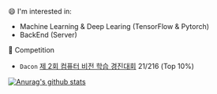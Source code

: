 :smile: I'm interested in:
 - Machine Learning & Deep Learing (TensorFlow & Pytorch)
 - BackEnd (Server)

:triangular_flag_on_post: Competition
 - `Dacon`  [제 2회 컴퓨터 비전 학습 경진대회](https://dacon.io/competitions/official/235697/overview/description/)  21/216 (Top 10%)
 
 [![Anurag's github stats](https://github-readme-stats.vercel.app/api?username=anima0729)](https://github.com/anuraghazra/github-readme-stats)
